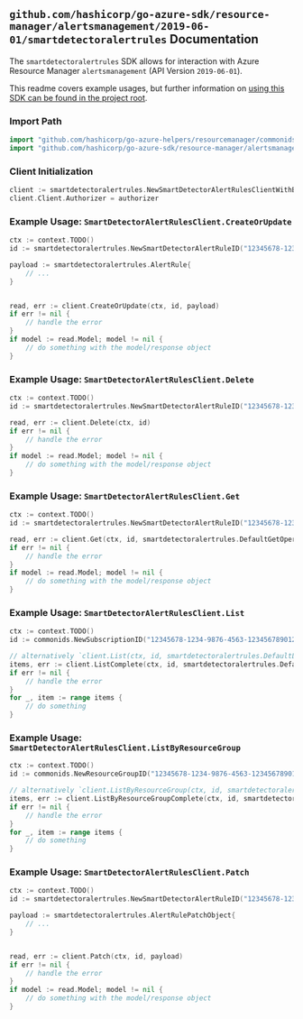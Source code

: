 
## `github.com/hashicorp/go-azure-sdk/resource-manager/alertsmanagement/2019-06-01/smartdetectoralertrules` Documentation

The `smartdetectoralertrules` SDK allows for interaction with Azure Resource Manager `alertsmanagement` (API Version `2019-06-01`).

This readme covers example usages, but further information on [using this SDK can be found in the project root](https://github.com/hashicorp/go-azure-sdk/tree/main/docs).

### Import Path

```go
import "github.com/hashicorp/go-azure-helpers/resourcemanager/commonids"
import "github.com/hashicorp/go-azure-sdk/resource-manager/alertsmanagement/2019-06-01/smartdetectoralertrules"
```


### Client Initialization

```go
client := smartdetectoralertrules.NewSmartDetectorAlertRulesClientWithBaseURI("https://management.azure.com")
client.Client.Authorizer = authorizer
```


### Example Usage: `SmartDetectorAlertRulesClient.CreateOrUpdate`

```go
ctx := context.TODO()
id := smartdetectoralertrules.NewSmartDetectorAlertRuleID("12345678-1234-9876-4563-123456789012", "example-resource-group", "alertRuleName")

payload := smartdetectoralertrules.AlertRule{
	// ...
}


read, err := client.CreateOrUpdate(ctx, id, payload)
if err != nil {
	// handle the error
}
if model := read.Model; model != nil {
	// do something with the model/response object
}
```


### Example Usage: `SmartDetectorAlertRulesClient.Delete`

```go
ctx := context.TODO()
id := smartdetectoralertrules.NewSmartDetectorAlertRuleID("12345678-1234-9876-4563-123456789012", "example-resource-group", "alertRuleName")

read, err := client.Delete(ctx, id)
if err != nil {
	// handle the error
}
if model := read.Model; model != nil {
	// do something with the model/response object
}
```


### Example Usage: `SmartDetectorAlertRulesClient.Get`

```go
ctx := context.TODO()
id := smartdetectoralertrules.NewSmartDetectorAlertRuleID("12345678-1234-9876-4563-123456789012", "example-resource-group", "alertRuleName")

read, err := client.Get(ctx, id, smartdetectoralertrules.DefaultGetOperationOptions())
if err != nil {
	// handle the error
}
if model := read.Model; model != nil {
	// do something with the model/response object
}
```


### Example Usage: `SmartDetectorAlertRulesClient.List`

```go
ctx := context.TODO()
id := commonids.NewSubscriptionID("12345678-1234-9876-4563-123456789012")

// alternatively `client.List(ctx, id, smartdetectoralertrules.DefaultListOperationOptions())` can be used to do batched pagination
items, err := client.ListComplete(ctx, id, smartdetectoralertrules.DefaultListOperationOptions())
if err != nil {
	// handle the error
}
for _, item := range items {
	// do something
}
```


### Example Usage: `SmartDetectorAlertRulesClient.ListByResourceGroup`

```go
ctx := context.TODO()
id := commonids.NewResourceGroupID("12345678-1234-9876-4563-123456789012", "example-resource-group")

// alternatively `client.ListByResourceGroup(ctx, id, smartdetectoralertrules.DefaultListByResourceGroupOperationOptions())` can be used to do batched pagination
items, err := client.ListByResourceGroupComplete(ctx, id, smartdetectoralertrules.DefaultListByResourceGroupOperationOptions())
if err != nil {
	// handle the error
}
for _, item := range items {
	// do something
}
```


### Example Usage: `SmartDetectorAlertRulesClient.Patch`

```go
ctx := context.TODO()
id := smartdetectoralertrules.NewSmartDetectorAlertRuleID("12345678-1234-9876-4563-123456789012", "example-resource-group", "alertRuleName")

payload := smartdetectoralertrules.AlertRulePatchObject{
	// ...
}


read, err := client.Patch(ctx, id, payload)
if err != nil {
	// handle the error
}
if model := read.Model; model != nil {
	// do something with the model/response object
}
```
